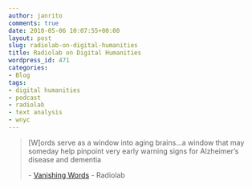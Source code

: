 ```yaml
---
author: janrito
comments: true
date: 2010-05-06 10:07:55+00:00
layout: post
slug: radiolab-on-digital-humanities
title: Radiolab on Digital Humanities
wordpress_id: 471
categories:
- Blog
tags:
- digital humanities
- podcast
- radiolab
- text analysis
- wnyc
---
```


<blockquote>[W]ords serve as a window into aging brains…a window that may someday help pinpoint very early warning signs for Alzheimer’s disease and dementia

- [Vanishing Words](http://blogs.wnyc.org/radiolab/2010/05/05/vanishing-words/) - Radiolab</blockquote>
